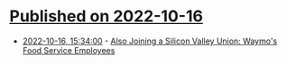 # [Published on 2022-10-16](index.md)

* [2022-10-16, 15:34:00](https://tech.slashdot.org/story/22/10/16/0221231/also-joining-a-silicon-valley-union-waymos-food-service-employees?utm_source=rss1.0mainlinkanon&utm_medium=feed) - [Also Joining a Silicon Valley Union:  Waymo's Food Service Employees](https://tech.slashdot.org/story/22/10/16/0221231/also-joining-a-silicon-valley-union-waymos-food-service-employees?utm_source=rss1.0mainlinkanon&utm_medium=feed)
